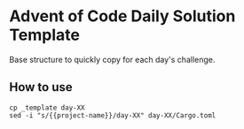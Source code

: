 # Advent of Code Daily Solution Template

Base structure to quickly copy for each day's challenge.

## How to use

```shell
cp _template day-XX
sed -i "s/{{project-name}}/day-XX" day-XX/Cargo.toml
```